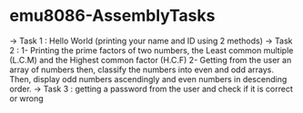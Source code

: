 # emu8086-AssemblyTasks
-> Task 1 : Hello World (printing your name and ID using 2 methods)
-> Task 2 : 
  1- Printing the prime factors of two numbers, the Least common multiple (L.C.M) and the Highest common factor (H.C.F)
  2- Getting from the user an array of numbers then, classify the numbers into even and odd arrays. Then, display odd numbers ascendingly and even numbers in descending order.
-> Task 3 : getting a password from the user and check if it is correct or wrong
